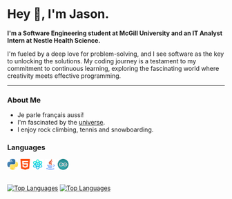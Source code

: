 <h1>Hey 👋, I'm Jason.</h1>

<b>I'm a Software Engineering student at McGill University and an IT Analyst Intern at Nestle Health Science.</b>
<br>
<p>
I'm fueled by a deep love for problem-solving, and I see software as the key to unlocking the solutions. My coding journey is a testament to my commitment to continuous learning, exploring the fascinating world where creativity meets effective programming.
</p>
<hr>
<h3>About Me</h3>
<ul>
  <li>Je parle français aussi!</li>
  <li>I'm fascinated by the <a href = "https://www.youtube.com/watch?v=FJB7gbjiJKw">universe</a>.</li>
  <li>I enjoy rock climbing, tennis and snowboarding.</li>
</ul>


<h3>Languages</h3>
<div>
  <img src = "Images/python_icon.png" title = "Python" alt = "Python" width = 5%>
  <img src = "/Images/html_icon.png" title = "HTML" alt = "HTML" width = 5%>
  <img src = "/Images/react_icon.png" title = "React" alt = "React" width = 5%>
  <!--<img src = "/Images/swift_icon.png" title = "Swift" alt = "Swift" width = 5%>-->
  <img src = "/Images/java_icon.png" title = "Java" alt = "Java" width = 5%>
  <img src = "/Images/arduino_icon.png" title = "Arduino" alt = "Arduino" width = 5%>
</div>
<br>

[![Top Languages](https://github-readme-stats.vercel.app/api/top-langs/?username=jrustom&theme=vision-friendly-dark)](https://github.com/jrustom/github-readme-stats#gh-dark-mode-only)
[![Top Languages](https://github-readme-stats.vercel.app/api/top-langs/?username=jrustom&theme=swift)](https://github.com/jrustom/github-readme-stats#gh-light-mode-only)




<!--
[![Jason's GitHub stats](https://github-readme-stats.vercel.app/api?username=jrustom&hide=stars,prs,issues&show_icons=true&theme=vision-friendly-dark)](https://github.com/jrustom/github-readme-stats#gh-dark-mode-only)
[![Jason's GitHub stats](https://github-readme-stats.vercel.app/api?username=jrustom&hide=stars,prs,issues&show_icons=true&theme=swift)](https://github.com/jrustom/github-readme-stats#gh-light-mode-only)
-->

